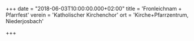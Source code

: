 +++
date = "2018-06-03T10:00:00.000+02:00"
title = 'Fronleichnam + Pfarrfest'
verein = 'Katholischer Kirchenchor'
ort = 'Kirche+Pfarrzentrum, Niederjosbach'

+++

      